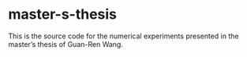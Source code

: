 # master-s-thesis
This is the source code for the numerical experiments presented in the master’s thesis of Guan-Ren Wang.
